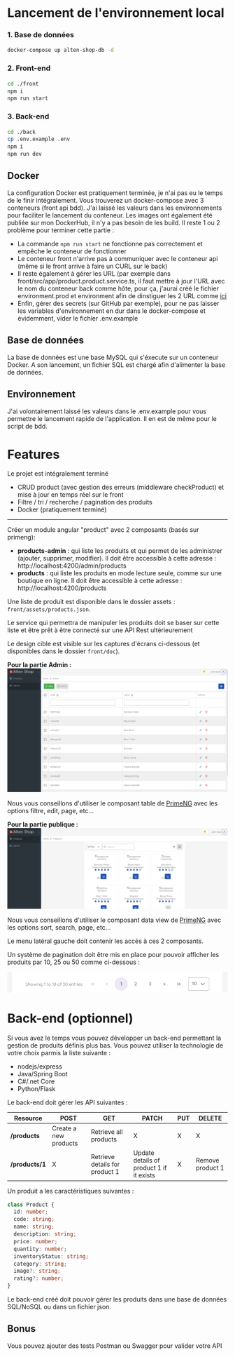 # Lancement de l'environnement local

### 1. Base de données
```sh
docker-compose up alten-shop-db -d
```

### 2. Front-end
```sh
cd ./front
npm i
npm run start
```

### 3. Back-end
```sh
cd ./back
cp .env.example .env
npm i
npm run dev
```

## Docker
La configuration Docker est pratiquement terminée, je n'ai pas eu le temps de le finir intégralement.
Vous trouverez un docker-compose avec 3 conteneurs (front api bdd). J'ai laissé les valeurs dans les environnements pour faciliter le lancement du conteneur. Les images ont également été publiée sur mon DockerHub, il n'y a pas besoin de les build.
Il reste 1 ou 2 problème pour terminer cette partie : 
- La commande `npm run start` ne fonctionne pas correctement et empêche le conteneur de fonctionner
- Le conteneur front n'arrive pas à communiquer avec le conteneur api (même si le front arrive à faire un CURL sur le back)
- Il reste également à gérer les URL (par exemple dans front/src/app/product.product.service.ts, il faut mettre à jour l'URL avec le nom du conteneur back comme hôte, pour ça, j'aurai créé le fichier environment.prod et environment afin de dinstiguer les 2 URL comme [ici](https://github.com/Alexandre-Vernet/SuperStore/tree/main/apps/superstore/src/environments)
- Enfin, gérer des secrets (sur GitHub par exemple), pour ne pas laisser les variables d'environnement en dur dans le docker-compose et évidemment, vider le fichier .env.example

## Base de données
La base de données est une base MySQL qui s'éxecute sur un conteneur Docker. A son lancement, un fichier SQL est chargé afin d'alimenter la base de données.

## Environnement
J'ai volontairement laissé les valeurs dans le .env.example pour vous permettre le lancement rapide de l'application. Il en est de même pour le script de bdd.

# Features
Le projet est intégralement terminé
- CRUD product (avec gestion des erreurs (middleware checkProduct) et mise à jour en temps réel sur le front
- Filtre / tri / recherche / pagination des produits
- Docker (pratiquement terminé)


------------------------------------------------

Créer un module angular "product" avec 2 composants (basés sur primeng): 
 - **products-admin** : qui liste les produits et qui permet de les administrer (ajouter, supprimer, modifier).
    Il doit être accessible à cette adresse : http://localhost:4200/admin/products
 - **products** : qui liste les produits en mode lecture seule, comme sur une boutique en ligne.
    Il doit être accessible à cette adresse : http://localhost:4200/products

Une liste de produit est disponible dans le dossier assets : `front/assets/products.json`.

Le service qui permettra de manipuler les produits doit se baser sur cette liste et être prêt à être connecté sur une API Rest ultérieurement

Le design cible est visible sur les captures d'écrans ci-dessous (et disponibles dans le dossier `front/doc`).

**Pour la partie Admin :**
![admin](front/doc/products-admin.png)

Nous vous conseillons d'utiliser le composant table de [PrimeNG](https://primeng.org/table/filter) avec les options filtre, edit, page, etc...

 **Pour la partie publique :**
![public](front/doc/products.png)

Nous vous conseillons d'utiliser le composant data view de [PrimeNG](https://primeng.org/dataview) avec les options sort, search, page, etc...


Le menu latéral gauche doit contenir les accès à ces 2 composants.

Un système de pagination doit être mis en place pour pouvoir afficher les produits par 10, 25 ou 50 comme ci-dessous :

![pagination](front/doc/pagination.png)

# Back-end (optionnel)

Si vous avez le temps vous pouvez développer un back-end permettant la gestion de produits définis plus bas.
Vous pouvez utiliser la technologie de votre choix parmis la liste suivante :

- nodejs/express
- Java/Spring Boot
- C#/.net Core
- Python/Flask


Le back-end doit gérer les API suivantes : 

| Resource           | POST                  | GET                            | PATCH                                    | PUT | DELETE           |
| ------------------ | --------------------- | ------------------------------ | ---------------------------------------- | --- | ---------------- |
| **/products**      | Create a new products | Retrieve all products          | X                                        | X   |     X            |
| **/products/1**    | X                     | Retrieve details for product 1 | Update details of product 1 if it exists | X   | Remove product 1 |

Un produit a les caractéristiques suivantes : 

``` typescript
class Product {
  id: number;
  code: string;
  name: string;
  description: string;
  price: number;
  quantity: number;
  inventoryStatus: string;
  category: string;
  image?: string;
  rating?: number;
}
```

Le back-end créé doit pouvoir gérer les produits dans une base de données SQL/NoSQL ou dans un fichier json.

## Bonus

Vous pouvez ajouter des tests Postman ou Swagger pour valider votre API
